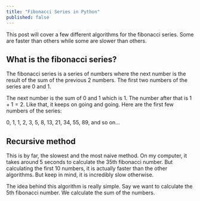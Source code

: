 ```yaml
---
title: "Fibonacci Series in Python"
published: false
---
```


This post will cover a few different algorithms for the fibonacci series. Some are faster than others while some are slower than others.

## What is the fibonacci series?

The fibonacci series is a series of numbers where the next number is the result of the sum of the previous 2 numbers. The first two numbers of the series are 0 and 1.

The next number is the sum of 0 and 1 which is 1. The number after that is $1 + 1 = 2$. Like that, it keeps on going and going. Here are the first few numbers of the series:

0, 1, 1, 2, 3, 5, 8, 13, 21, 34, 55, 89, and so on...

## Recursive method

This is by far, the slowest and the most naive method. On my computer, it takes around 5 seconds to calculate the 35th fibonacci number. But calculating the first 10 numbers, it is actually faster than the other algorithms. But keep in mind, it is incredibly slow otherwise.

The idea behind this algorithm is really simple. Say we want to calculate the 5th fibonacci number. We calculate the sum of the numbers.
